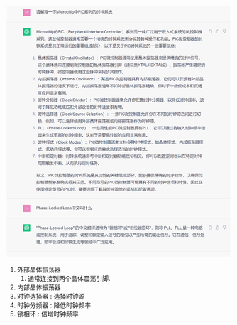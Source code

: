 ![](assets/2023-10-17_121414.png)

1. 外部晶体振荡器
	1. 通常连接到两个晶体震荡引脚.
2. 内部晶体振荡器
3. 时钟选择器 : 选择时钟源
4. 时钟分频器 : 降低时钟频率
5. 锁相环 : 倍增时钟频率